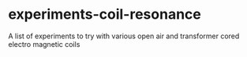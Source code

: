 # experiments-coil-resonance
A list of experiments to try with various open air and transformer cored electro magnetic coils
